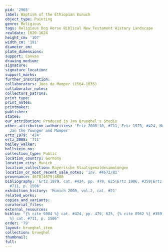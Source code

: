 ```yaml
---
pid: '2965'
label: Baptism of the Ethiopian Eunuch
object_type: Painting
genre: Religious
tags: Religious Dog Horse Biblical New_Testament History Landscape
realdate: 1620-1624
height_cm: '107'
width_cm: '191'
diameter_cm: 
plate_dimensions: 
support: Canvas
drawing_medium: 
signature: 
signature_location: 
support_marks: 
further_inscription: 
collaborators: Joos de Momper (1564-1635)
collaborator_notes: 
collectors_patrons: 
print_type: 
print_notes: 
printmaker: 
publisher: 
states: 
our_attribution: Produced in Jan Brueghel's Studio
other_attribution_authorities: 'Ertz 2008-10, #711, Ertz 1979, #424, Munich 2013 as
  Jan the Younger and Momper'
ertz_1979: '424'
ertz_2008: '711'
bailey_walker: 
hollstein_no: 
collection_type: Public
location_country: Germany
location_city: Munich
location_collection: Bayerische Staatsgemäldesammlungen
location_or_most_recent_sale_notes: 'inv. #4672/81'
provenance: 4678|4679|4680
bibliography: 'Ertz 1979, cat. #424, pp. 479, 625|Ertz 1986, #359|Ertz 2008-10, cat.
  #711, p. 1506'
exhibition_history: 'Munich 2009, vol.2, cat. #21'
related_works: 
copies_and_variants: 
curatorial_files: 
external_resources: 
biblio: "{% cite 9004 %} cat. #424, pp. 479, 625, {% cite 8962 %} #359, {% cite 8900
  %} cat. #711, p. 1506"
order: '79'
layout: brueghel_item
collection: brueghel
thumbnail: 
full: 
---
```

